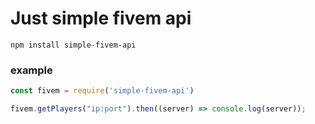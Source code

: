 # Just simple fivem api

`npm install simple-fivem-api`

### example
```js
const fivem = require('simple-fivem-api')

fivem.getPlayers("ip:port").then((server) => console.log(server));
```
